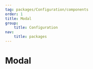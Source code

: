```yaml
---
tag: packages/Configuration/components
order: 1
title: Modal
group:
    title: Configuration
nav:
    title: packages
---
```


# Modal
